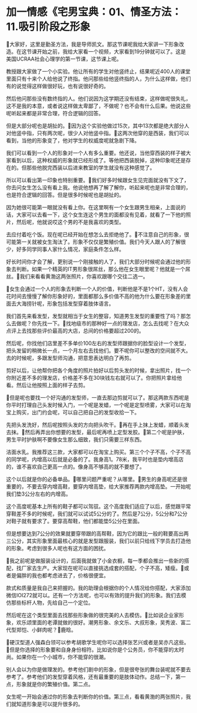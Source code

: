 # 加一情感《宅男宝典：01、情圣方法：11.吸引阶段之形象

🎼大家好，这里是勤圣方法，我是导师凯文。那这节课呢我给大家讲一下形象改造。在这节课开始之前，我给大家看一个视频，大家看到19分钟就可以了。这是美国UCRAA社会心理学的第一节课，这节课上呢。

教授跟大家做了一个小实验。他让所有的学生对他竖终止，结果呢近400人的课堂里面只有十来个人给他说了终指。他问那些给他竖终指的人，为什么这样做，他们有的说觉得这样做很好玩，也有说很好奇的。

然后他问那些没有数终指的人。他们说因为这学期还没有结束，这样做呢很失礼，这不是我的本意，或者说这样做太卑鄙了，不做呢？也不会有什么后果。他说这些呢听起来都是非常合理，符合逻辑的回答。

但是大部分呢也是胡扯的。🎼因为这个实验他做过15次，其中13次都是绝大部分人对他竖中指，只有两次呢，很少人对他竖中指。🎼这两次他穿的是西装，我们可以看到，当他的形象变了，他对学生的权威度呢就急剧下降。

我们可以看到一个人的形象对一个人有多么重要。他还说，当他穿西装的样子被大家看到以后，这种权威的形象就已经形成了。等他把西装脱掉，这种印象呢还是存在的。但那些他脱完西装以后进来教室的学生就没有这种感觉了。

所以可以看出第一印象也特别重要。🎼我们好多时候跟女生见完面就没有下文了，你去问女生怎么没有看上我。他说他想再了解了解你，听起来呢也是非常合理的，也是符合逻辑的回答。但是很多时候呢也是胡扯的。

因为她很可能第一眼就没有看上你。在这里啊有一个女生跟男生相亲，上面说的话，大家可以去看一下，这个女生连这个男生的面都没有见着，就看了一下他的照片，然后呢，他就说哎这个男的不是我喜欢的类型。

去应付着吃个饭。现在呢已经开始在想怎么去拒绝他了。🎼不注意自己的形象，很可能第一关就被女生淘汰了。形象不仅仅是繁殖价值。我们今天人跟人的了解很少，好多同学同事人家什么情况，家庭条件怎么样。

好长时间你才会了解，更别说一个刚接触的人了，我们大部分时候呢会通过他的形象去判断。如果一个精英的IT男形象很屌丝，那么他在女生眼里呢？他就是一个屌丝。🎼我们来看看黄渤这两张照片，你喜欢跟哪个交往二选一。

🎼女生会通过一个人的形象去判断一个人的价值，判断他是不是1个HT，没有人会花时间去慢慢了解你形象好的，里面都那么多价值不高的他为什么要在形象差的里面去大海捞针呢，形象包括发型穿着肢体语言。

我们首先来看发型，发型就相当于女生的整容，知道男生发型的重要性了吗？那怎么去做呢？你先找一下。🎼找地级市的那种好一点的理发店，怎么去找呢？在大众点评上去找那些评价最高的大店，总间的价格要超过200的。

然后呢，你找他们店里差不多单价100左右的发型师跟据你的脸型设计一个发型，把头发留的稍微长一点，一个月左右去找他们。要不呢你可以整改的空间就不大。去的时候呢，多跟发型师沟通，把意思表达明白了再剪。

剪好以后，让他帮你把各个角度的照片拍好以后剪头发的时候，拿出照片，找一个你附近差不多的理发店，价格差不多在30块钱左右就可以了。你把照片拿给他看。然后让他按照上面的样子去剪。

🎼但是呢也要找一个好沟通的发型师，一直去那边剪就可以了。那这两款东西呢是你平时打理自己头发时候入门，一个呢是发蜡，一个呢是定型喷雾，大家可以在淘宝上购买，出门约会呢，可以自己把自己的发型收拾一下。

先把头发洗好，然后呢按照头发的方向把头吹干。🎼再在手上抹上发蜡，顺着头发去抹。🎼然后再弄出你想要的发型，最后呢再喷上定型发胶。🎼第二个呢是护肤，男生平时护肤啊不要像女生那么细致，我们只需要三样东西。

洁面水乳。我推荐这三款，大家都可以在淘宝上购买。第三个个子不高，个子不高的同学呢，内增高以后就是必备的了。我身高1。78米，我平时也是垫内增高店的，谁不喜欢自己更高一点的。像身高不够高的就不要想了。

这个以后就是你的必备单品。🎼哪里问题严重呢？从哪里。🎼男生的身高呢还是很重要的，不要去穿内增高鞋，要穿内增高垫，给大家推荐两款内增高垫。一开始呢我们垫3公分左右的内增高。

这个高度呢基本上所有的鞋子都可以驾驭。这个高度我们适应了以后，感觉跟平常穿鞋差不多的时候呢，我们就可以试试5公分的了。然后是7公分，5公分和7公分对鞋子就有要求了。要穿高帮鞋，他们都能垫5公分在里面。

但是想要达到7公分的效果就要穿带跟的高帮鞋，因为它的跟比一般的鞋要高出两三公分，其实形象里面最核心的就是发型跟服装，我们以前只给线下学员去打造他的形象。考虑到很多人呢也有这方面的困扰。

🎼我之前呢是做服装设计的，后面我就做了小金衣橱，每一季都会推出一些新的搭配，找厂家去生产。大家现在呢可以直接挑选成套的搭配，个子不高，矮瘦。🎼或者是偏胖的我也都考虑进去了，价格很便宜。

款式和质量是我自己来把握的。我的助理会根据你的个人情况给你搭配，大家添加微信IOI272就可以。还有一个方法呢，也可以有效的提升我们的形象。我们去模仿那些标杆人物，先给自己一个定位。

然后呢在这个类型里面去找那些形象做的很完美的人去模仿。🎼比如说企业家形象，欢乐颂里面的老谭就做的很好。潮男形象、余文乐、大叔形象，吴秀波、富二代型郑恺、小鲜肉呢？🎼鹿晗。

🎼硬汉型道人强森白领可以参考胡歌学生呢你可以选择张艺兴或者是吴亦凡这些。🎼但是你选择的形象要和自身身份相符。比如说你是个公务员，你不能穿的太时尚。如果你在一个小城市，你不能穿的很潮。

别人会以为你是做理发的。参考他们剧中的形象，但是很夸张的舞台装呢就不要去参考了。参考他们的发型穿着风格，还有最重要的是肢体动作。总结一下，第一点，形象就是你的繁殖价值。第二点。

女生呢一开始会通过你的形象去判断你的价值。第三点，看看黄渤的两张照片，我们就知道形象是可以提升很多的。

